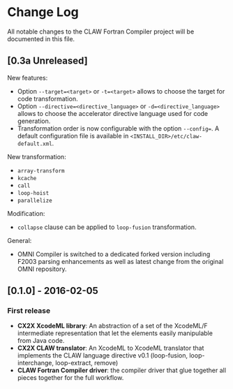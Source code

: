 # Change Log
All notable changes to the CLAW Fortran Compiler project will be documented in
this file.

## [0.3a Unreleased]
New features:
* Option `--target=<target>` or `-t=<target>` allows to choose the target for
  code transformation.
* Option `--directive=<directive_language>` or `-d=<directive_language>` allows
  to choose the accelerator directive language used for code generation.
* Transformation order is now configurable with the option `--config=`. A
  default configuration file is available in
  `<INSTALL_DIR>/etc/claw-default.xml`.

New transformation:
* `array-transform`
* `kcache`
* `call`
* `loop-hoist`
* `parallelize`

Modification:
* `collapse` clause can be applied to `loop-fusion` transformation.

General:
* OMNI Compiler is switched to a dedicated forked version including F2003
  parsing enhancements as well as latest change from the original OMNI
  repository.

## [0.1.0] - 2016-02-05
### First release
- **CX2X XcodeML library**: An abstraction of a set of the XcodeML/F
intermediate representation that let the elements easily manipulable from Java
code.
- **CX2X CLAW translator**: An XcodeML to XcodeML translator that implements the
CLAW language directive v0.1 (loop-fusion, loop-interchange, loop-extract,
remove)
- **CLAW Fortran Compiler driver**: the compiler driver that glue together all
pieces together for the full workflow.
